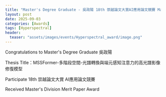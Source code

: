 ```yaml
---
title: "Master's Degree Graduate - 吳政陽 18th 崇越論文大賞AI應用論文競賽 Master's Division Merit Paper Award"
layout: post
date: 2025-09-03
categories: [Awards]
tags: [Hyperspectral]
header:
  teaser: "assets/images/events/Hyperspectral_award/image.png"
---
```



Congratulations to Master's Degree Graduate 吳政陽

Thesis Title：MSSFormer-多階段空間-光譜轉換與端元感知注意力的高光譜影像修復模型

Participate 18th 崇越論文大賞 AI應用論文競賽

Received Master's Division Merit Paper Award